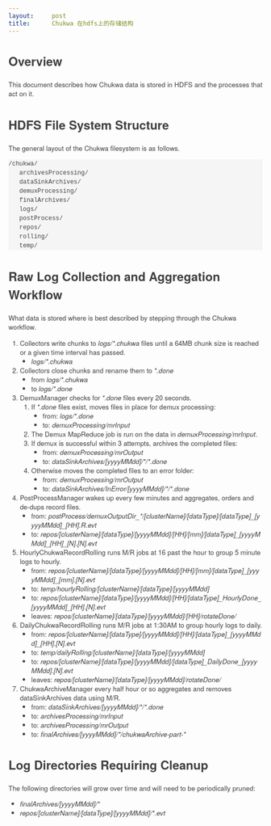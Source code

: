 ```yaml
---
layout:     post
title:      Chukwa 在hdfs上的存储结构
---
```

<div id="article_content" class="article_content clearfix csdn-tracking-statistics" data-pid="blog" data-mod="popu_307" data-dsm="post">
								            <link rel="stylesheet" href="https://csdnimg.cn/release/phoenix/template/css/ck_htmledit_views-f76675cdea.css">
						<div class="htmledit_views" id="content_views">
                
<div class="section" style="color:rgb(64,64,64);font-family:'Helvetica Neue', Helvetica, Arial, sans-serif;font-size:13.333333015441895px;line-height:18px;">
<h2 style="border:0px;font-size:24px;line-height:36px;font-family:inherit;">
Overview<a name="Overview" style="border:0px;font-weight:inherit;line-height:inherit;font-family:inherit;color:rgb(0,105,214);"></a></h2>
<p style="border:0px;font-family:inherit;">
This document describes how Chukwa data is stored in HDFS and the processes that act on it.</p>
</div>
<div class="section" style="color:rgb(64,64,64);font-family:'Helvetica Neue', Helvetica, Arial, sans-serif;font-size:13.333333015441895px;line-height:18px;">
<h2 style="border:0px;font-size:24px;line-height:36px;font-family:inherit;">
HDFS File System Structure<a name="HDFS_File_System_Structure" style="border:0px;font-weight:inherit;line-height:inherit;font-family:inherit;color:rgb(0,105,214);"></a></h2>
<p style="border:0px;font-family:inherit;">
The general layout of the Chukwa filesystem is as follows.</p>
<div>
<pre style="font-size:12px;font-family:Monaco, 'Andale Mono', 'Courier New', monospace;background-color:rgb(245,245,245);">/chukwa/
   archivesProcessing/
   dataSinkArchives/
   demuxProcessing/
   finalArchives/
   logs/
   postProcess/
   repos/
   rolling/
   temp/</pre>
</div>
</div>
<div class="section" style="color:rgb(64,64,64);font-family:'Helvetica Neue', Helvetica, Arial, sans-serif;font-size:13.333333015441895px;line-height:18px;">
<h2 style="border:0px;font-size:24px;line-height:36px;font-family:inherit;">
Raw Log Collection and Aggregation Workflow<a name="Raw_Log_Collection_and_Aggregation_Workflow" style="border:0px;font-weight:inherit;line-height:inherit;font-family:inherit;color:rgb(0,105,214);"></a></h2>
<p style="border:0px;font-family:inherit;">
What data is stored where is best described by stepping through the Chukwa workflow.</p>
<ol style="border:0px;font-size:13.333333015441895px;line-height:1;font-family:inherit;"><li style="border:0px;font-size:13.333333015441895px;line-height:18px;font-family:inherit;">
Collectors write chunks to <em>logs/*.chukwa</em> files until a 64MB chunk size is reached or a given time interval has passed.
<ul style="border:0px;font-size:13.333333015441895px;line-height:1;font-family:inherit;list-style:disc;"><li style="border:0px;font-size:13.333333015441895px;line-height:18px;font-family:inherit;">
<em>logs/*.chukwa</em></li></ul></li><li style="border:0px;font-size:13.333333015441895px;line-height:18px;font-family:inherit;">
Collectors close chunks and rename them to <em>*.done</em>
<ul style="border:0px;font-size:13.333333015441895px;line-height:1;font-family:inherit;list-style:disc;"><li style="border:0px;font-size:13.333333015441895px;line-height:18px;font-family:inherit;">
from <em>logs/*.chukwa</em></li><li style="border:0px;font-size:13.333333015441895px;line-height:18px;font-family:inherit;">
to <em>logs/*.done</em></li></ul></li><li style="border:0px;font-size:13.333333015441895px;line-height:18px;font-family:inherit;">
DemuxManager checks for <em>*.done</em> files every 20 seconds.
<ol style="border:0px;font-size:13.333333015441895px;line-height:1;font-family:inherit;"><li style="border:0px;font-size:13.333333015441895px;line-height:18px;font-family:inherit;">
If <em>*.done</em> files exist, moves files in place for demux processing:
<ul style="border:0px;font-size:13.333333015441895px;line-height:1;font-family:inherit;list-style:disc;"><li style="border:0px;font-size:13.333333015441895px;line-height:18px;font-family:inherit;">
from: <em>logs/*.done</em></li><li style="border:0px;font-size:13.333333015441895px;line-height:18px;font-family:inherit;">
to: <em>demuxProcessing/mrInput</em></li></ul></li><li style="border:0px;font-size:13.333333015441895px;line-height:18px;font-family:inherit;">
The Demux MapReduce job is run on the data in <em>demuxProcessing/mrInput</em>.</li><li style="border:0px;font-size:13.333333015441895px;line-height:18px;font-family:inherit;">
If demux is successful within 3 attempts, archives the completed files:
<ul style="border:0px;font-size:13.333333015441895px;line-height:1;font-family:inherit;list-style:disc;"><li style="border:0px;font-size:13.333333015441895px;line-height:18px;font-family:inherit;">
from: <em>demuxProcessing/mrOutput</em></li><li style="border:0px;font-size:13.333333015441895px;line-height:18px;font-family:inherit;">
to: <em>dataSinkArchives/[yyyyMMdd]/*/*.done</em></li></ul></li><li style="border:0px;font-size:13.333333015441895px;line-height:18px;font-family:inherit;">
Otherwise moves the completed files to an error folder:
<ul style="border:0px;font-size:13.333333015441895px;line-height:1;font-family:inherit;list-style:disc;"><li style="border:0px;font-size:13.333333015441895px;line-height:18px;font-family:inherit;">
from: <em>demuxProcessing/mrOutput</em></li><li style="border:0px;font-size:13.333333015441895px;line-height:18px;font-family:inherit;">
to: <em>dataSinkArchives/InError/[yyyyMMdd]/*/*.done</em></li></ul></li></ol></li><li style="border:0px;font-size:13.333333015441895px;line-height:18px;font-family:inherit;">
PostProcessManager wakes up every few minutes and aggregates, orders and de-dups record files.
<ul style="border:0px;font-size:13.333333015441895px;line-height:1;font-family:inherit;list-style:disc;"><li style="border:0px;font-size:13.333333015441895px;line-height:18px;font-family:inherit;">
from: <em>postProcess/demuxOutputDir_*/[clusterName]/[dataType]/[dataType]_[yyyyMMdd]_[HH].R.evt</em></li><li style="border:0px;font-size:13.333333015441895px;line-height:18px;font-family:inherit;">
to: <em>repos/[clusterName]/[dataType]/[yyyyMMdd]/[HH]/[mm]/[dataType]_[yyyyMMdd]_[HH]_[N].[N].evt</em></li></ul></li><li style="border:0px;font-size:13.333333015441895px;line-height:18px;font-family:inherit;">
HourlyChukwaRecordRolling runs M/R jobs at 16 past the hour to group 5 minute logs to hourly.
<ul style="border:0px;font-size:13.333333015441895px;line-height:1;font-family:inherit;list-style:disc;"><li style="border:0px;font-size:13.333333015441895px;line-height:18px;font-family:inherit;">
from: <em>repos/[clusterName]/[dataType]/[yyyyMMdd]/[HH]/[mm]/[dataType]_[yyyyMMdd]_[mm].[N].evt</em></li><li style="border:0px;font-size:13.333333015441895px;line-height:18px;font-family:inherit;">
to: <em>temp/hourlyRolling/[clusterName]/[dataType]/[yyyyMMdd]</em></li><li style="border:0px;font-size:13.333333015441895px;line-height:18px;font-family:inherit;">
to: <em>repos/[clusterName]/[dataType]/[yyyyMMdd]/[HH]/[dataType]_HourlyDone_[yyyyMMdd]_[HH].[N].evt</em></li><li style="border:0px;font-size:13.333333015441895px;line-height:18px;font-family:inherit;">
leaves: <em>repos/[clusterName]/[dataType]/[yyyyMMdd]/[HH]/rotateDone/</em></li></ul></li><li style="border:0px;font-size:13.333333015441895px;line-height:18px;font-family:inherit;">
DailyChukwaRecordRolling runs M/R jobs at 1:30AM to group hourly logs to daily.
<ul style="border:0px;font-size:13.333333015441895px;line-height:1;font-family:inherit;list-style:disc;"><li style="border:0px;font-size:13.333333015441895px;line-height:18px;font-family:inherit;">
from: <em>repos/[clusterName]/[dataType]/[yyyyMMdd]/[HH]/[dataType]_[yyyyMMdd]_[HH].[N].evt</em></li><li style="border:0px;font-size:13.333333015441895px;line-height:18px;font-family:inherit;">
to: <em>temp/dailyRolling/[clusterName]/[dataType]/[yyyyMMdd]</em></li><li style="border:0px;font-size:13.333333015441895px;line-height:18px;font-family:inherit;">
to: <em>repos/[clusterName]/[dataType]/[yyyyMMdd]/[dataType]_DailyDone_[yyyyMMdd].[N].evt</em></li><li style="border:0px;font-size:13.333333015441895px;line-height:18px;font-family:inherit;">
leaves: <em>repos/[clusterName]/[dataType]/[yyyyMMdd]/rotateDone/</em></li></ul></li><li style="border:0px;font-size:13.333333015441895px;line-height:18px;font-family:inherit;">
ChukwaArchiveManager every half hour or so aggregates and removes dataSinkArchives data using M/R.
<ul style="border:0px;font-size:13.333333015441895px;line-height:1;font-family:inherit;list-style:disc;"><li style="border:0px;font-size:13.333333015441895px;line-height:18px;font-family:inherit;">
from: <em>dataSinkArchives/[yyyyMMdd]/*/*.done</em></li><li style="border:0px;font-size:13.333333015441895px;line-height:18px;font-family:inherit;">
to: <em>archivesProcessing/mrInput</em></li><li style="border:0px;font-size:13.333333015441895px;line-height:18px;font-family:inherit;">
to: <em>archivesProcessing/mrOutput</em></li><li style="border:0px;font-size:13.333333015441895px;line-height:18px;font-family:inherit;">
to: <em>finalArchives/[yyyyMMdd]/*/chukwaArchive-part-*</em></li></ul></li></ol></div>
<div class="section" style="color:rgb(64,64,64);font-family:'Helvetica Neue', Helvetica, Arial, sans-serif;font-size:13.333333015441895px;line-height:18px;">
<h2 style="border:0px;font-size:24px;line-height:36px;font-family:inherit;">
Log Directories Requiring Cleanup<a name="Log_Directories_Requiring_Cleanup" style="border:0px;font-weight:inherit;line-height:inherit;font-family:inherit;color:rgb(0,105,214);"></a></h2>
<p style="border:0px;font-family:inherit;">
The following directories will grow over time and will need to be periodically pruned:</p>
<ul style="border:0px;font-size:13.333333015441895px;line-height:1;font-family:inherit;"><li style="border:0px;font-size:13.333333015441895px;line-height:18px;font-family:inherit;">
<em>finalArchives/[yyyyMMdd]/*</em></li><li style="border:0px;font-size:13.333333015441895px;line-height:18px;font-family:inherit;">
<em>repos/[clusterName]/[dataType]/[yyyyMMdd]/*.evt</em></li></ul></div>
            </div>
                </div>